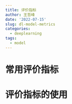 ```yaml
---
title: 评价指标
author: 王哲峰
date: '2022-07-15'
slug: dl-model-metrics
categories:
  - deeplearning
tags:
  - model
---
```


# 常用评价指标

# 评价指标的使用

